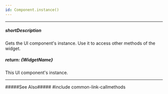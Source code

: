 ```yaml
---
id: Component.instance()
---
```

---
##### shortDescription
Gets the UI component's instance. Use it to access other methods of the widget.

##### return: {WidgetName}
This UI component's instance.

---
#####See Also#####
#include common-link-callmethods